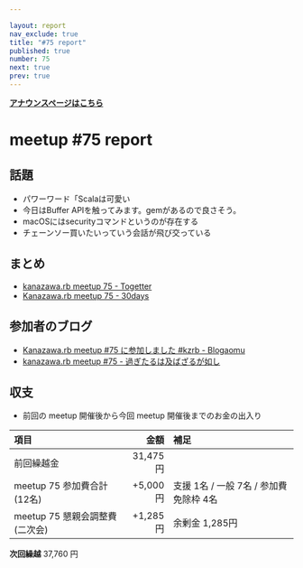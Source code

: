 ```yaml
---

layout: report
nav_exclude: true
title: "#75 report"
published: true
number: 75
next: true
prev: true
---
```


<div style="text-align: left;"><a href="/75/"><strong>アナウンスページはこちら</strong></a></div>

# meetup #75 report

## 話題

* パワーワード「Scalaは可愛い
* 今日はBuffer APIを触ってみます。gemがあるので良さそう。
* macOSにはsecurityコマンドというのが存在する
* チェーンソー買いたいっていう会話が飛び交っている

## まとめ

* [kanazawa.rb meetup 75 - Togetter](https://togetter.com/li/1289631)
* [Kanazawa.rb meetup 75 - 30days](http://30d.jp/kzrb/65)

## 参加者のブログ

* [Kanazawa\.rb meetup \#75 に参加しました \#kzrb \- Blogaomu](https://www.blogaomu.com/entry/kzrb75)
* [kanazawa\.rb meetup \#75 \- 過ぎたるは及ばざるが如し](https://www.aligatame.net/entry/2018/11/20/230719)

## 収支

* 前回の meetup 開催後から今回 meetup 開催後までのお金の出入り

|項目                           |金額         |補足                                               |
|:------------------------------|------------:|:--------------------------------------------------|
| 前回繰越金                    |    31,475円 |                                                   |
| meetup 75 参加費合計(12名)    |    +5,000円 | 支援 1名 / 一般 7名 / 参加費免除枠 4名|
| meetup 75 懇親会調整費(二次会)|     +1,285円 | 余剰金 1,285円                                      |

**次回繰越**  37,760 円
